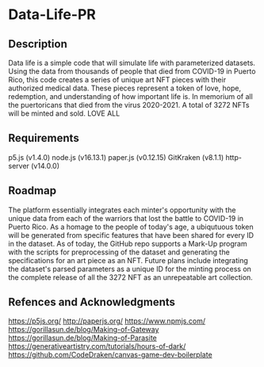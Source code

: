 # Data-Life-PR
## Description
Data life is a simple code that will simulate life with parameterized datasets. Using the data from thousands of people that died from COVID-19 in Puerto Rico, this code creates a series of unique art NFT pieces with their authorized medical data. These pieces represent a token of love, hope, redemption, and understanding of how important life is. In memorium of all the puertoricans that died from the virus 2020-2021.  A total of 3272 NFTs will be minted and sold. LOVE ALL

## Requirements

 p5.js (v1.4.0)
 node.js (v16.13.1)
 paper.js (v0.12.15)
 GitKraken (v8.1.1)
 http-server (v14.0.0)
 
## Roadmap
The platform essentially integrates each minter's opportunity with the unique data from each of the warriors that lost the battle to COVID-19 in Puerto Rico. As a homage to the people of today's age, a ubiqutuous token will be generated from specific features that have been shared for every ID in the dataset. As of today, the GitHub repo supports a Mark-Up program with the scripts for preprocessing of the dataset and generating the specifications for an art piece as an NFT. Future plans include integrating the dataset's parsed parameters as a unique ID for the minting process on the complete release of all the 3272 NFT as an unrepeatable art collection. 

## Refences and Acknowledgments
https://p5js.org/
http://paperjs.org/
https://www.npmjs.com/
https://gorillasun.de/blog/Making-of-Gateway
https://gorillasun.de/blog/Making-of-Parasite
https://generativeartistry.com/tutorials/hours-of-dark/
https://github.com/CodeDraken/canvas-game-dev-boilerplate
